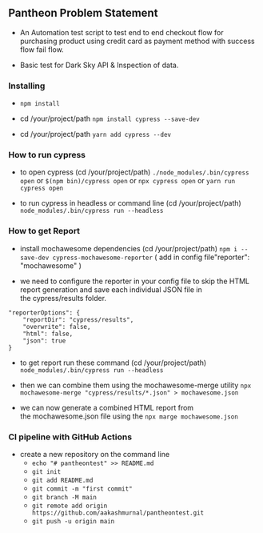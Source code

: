 ## Pantheon Problem Statement 

- An Automation test script to test end to end checkout flow for purchasing product using credit card as payment method with success flow fail flow.

- Basic test for Dark Sky API & Inspection of data.

### Installing

- `npm install`

- cd /your/project/path `npm install cypress --save-dev`

- cd /your/project/path `yarn add cypress --dev`

### How to run cypress 

- to open cypress (cd /your/project/path) `./node_modules/.bin/cypress open` or `$(npm bin)/cypress open` or `npx cypress open` or `yarn run cypress open`

- to run cypress in headless or command line (cd /your/project/path) `node_modules/.bin/cypress run --headless`

### How to get Report

- install mochawesome dependencies (cd /your/project/path) `npm i --save-dev cypress-mochawesome-reporter` ( add in config file"reporter": "mochawesome" )

- we need to configure the reporter in your config file to skip the HTML report generation and save each individual JSON file in the cypress/results folder.
  
```  
"reporterOptions": {
    "reportDir": "cypress/results",
    "overwrite": false,
    "html": false,
    "json": true
}
```

- to get report run these command (cd /your/project/path) `node_modules/.bin/cypress run --headless` 

- then we can combine them using the mochawesome-merge utility `npx mochawesome-merge "cypress/results/*.json" > mochawesome.json`

- we can now generate a combined HTML report from the mochawesome.json file using the `npx marge mochawesome.json`

### CI pipeline with GitHub Actions

- create a new repository on the command line
    - `echo "# pantheontest" >> README.md`
    - `git init`
    - `git add README.md`
    - `git commit -m "first commit"`
    - `git branch -M main`
    - `git remote add origin https://github.com/aakashmurnal/pantheontest.git`
    - `git push -u origin main`
